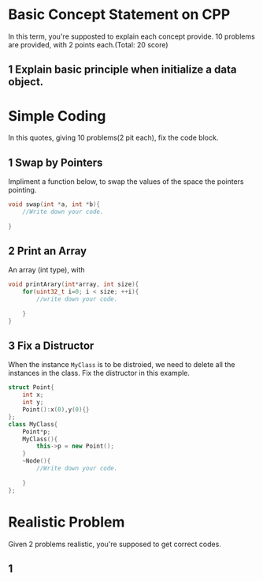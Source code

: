# Basic Concept Statement on CPP

In this term, you're supposted to explain each concept provide. 10 problems are provided, with 2 points each.(Total: 20 score)



## 1 Explain basic principle when initialize a data object.





#  Simple Coding

In this quotes, giving 10 problems(2 pit each), fix the code block.

## 1 Swap by Pointers

Impliment a function below, to swap the values of the space the pointers pointing.

```c++
void swap(int *a, int *b){
    //Write down your code.
    
}
```

## 2 Print an Array

An array (int type), with

```c++
void printArary(int*array, int size){
    for(uint32_t i=0; i < size; ++i){
        //write down your code.
        
    }
}
```



## 3 Fix a Distructor

When the instance `MyClass` is to be distroied, we need to delete all the instances in the class. Fix the distructor in this example.

```c++
struct Point{
  	int x;
    int y;
    Point():x(0),y(0){}
};
class MyClass{
	Point*p;
    MyClass(){
        this->p = new Point();
    }
    ~Node(){
        //Write down your code.
        
    } 
};
```





# Realistic Problem

Given 2 problems realistic, you're supposed to get correct codes.

## 1 













